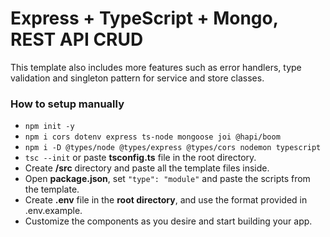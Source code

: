 # Express + TypeScript + Mongo, REST API CRUD
This template also includes more features such as error handlers, type validation and singleton pattern for service and store classes.

### How to setup manually
- ```npm init -y```
- ```npm i cors dotenv express ts-node mongoose joi @hapi/boom```
- ```npm i -D @types/node @types/express @types/cors nodemon typescript```
- ```tsc --init``` or paste **tsconfig.ts** file in the root directory.
- Create **/src** directory and paste all the template files inside.
- Open **package.json**, set ```"type": "module"``` and paste the scripts from the template.
- Create **.env** file in the **root directory**, and use the format provided in .env.example.
- Customize the components as you desire and start building your app.